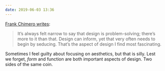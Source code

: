 ```yaml
---
date: 2019-06-03 13:36
---
```


[Frank Chimero writes](https://frankchimero.com/blog/2018/work-looks-back/):
> It’s always felt narrow to say that design is problem-solving; there’s more to it than that. Design can inform, yet that very often needs to begin by seducing. That’s the aspect of design I find most fascinating.

Sometimes I feel guilty about focusing on aesthetics, but that is silly. Lest we forget, *form* and function are both important aspects of design. Two sides of the same coin.
